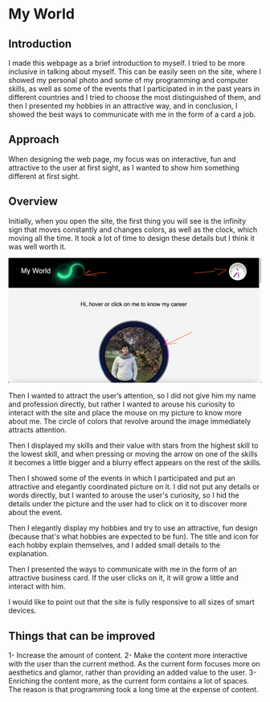 # My World

## Introduction

I made this webpage as a brief introduction to myself. I tried to be more inclusive in talking about myself. This can be easily seen on the site, where I showed my personal photo and some of my programming and computer skills, as well as some of the events that I participated in in the past years in different countries and I tried to choose the most distinguished of them, and then I presented my hobbies in an attractive way, and in conclusion, I showed the best ways to communicate with me in the form of a card a job.

## Approach

When designing the web page, my focus was on interactive, fun and attractive to the user at first sight, as I wanted to show him something different at first sight.


## Overview
Initially, when you open the site, the first thing you will see is the infinity sign that moves constantly and changes colors, as well as the clock, which moving all the time. It took a lot of time to design these details but I think it was well worth it.

![image](/src/assets/images/shot1.png)

Then I wanted to attract the user’s attention, so I did not give him my name and profession directly, but rather I wanted to arouse his curiosity to interact with the site and place the mouse on my picture to know more about me. The circle of colors that revolve around the image immediately attracts attention.

Then I displayed my skills and their value with stars from the highest skill to the lowest skill, and when pressing or moving the arrow on one of the skills it becomes a little bigger and a blurry effect appears on the rest of the skills.

Then I showed some of the events in which I participated and put an attractive and elegantly coordinated picture on it. I did not put any details or words directly, but I wanted to arouse the user's curiosity, so I hid the details under the picture and the user had to click on it to discover more about the event.

Then I elegantly display my hobbies and try to use an attractive, fun design (because that's what hobbies are expected to be fun). The title and icon for each hobby explain themselves, and I added small details to the explanation.

Then I presented the ways to communicate with me in the form of an attractive business card. If the user clicks on it, it will grow a little and interact with him.

I would like to point out that the site is fully responsive to all sizes of smart devices.


## Things that can be improved

1- Increase the amount of content.
2- Make the content more interactive with the user than the current method. As the current form focuses more on aesthetics and glamor, rather than providing an added value to the user.
3- Enriching the content more, as the current form contains a lot of spaces. The reason is that programming took a long time at the expense of content.
